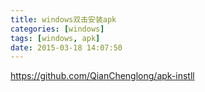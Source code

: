 ```yaml
---
title: windows双击安装apk
categories: [windows]
tags: [windows, apk]
date: 2015-03-18 14:07:50
---
```


<https://github.com/QianChenglong/apk-instll>
